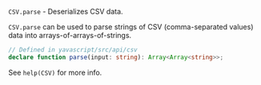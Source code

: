 `CSV.parse` - Deserializes CSV data.

`CSV.parse` can be used to parse strings of CSV (comma-separated values) data into arrays-of-arrays-of-strings.

```ts
// Defined in yavascript/src/api/csv
declare function parse(input: string): Array<Array<string>>;
```

See `help(CSV)` for more info.
